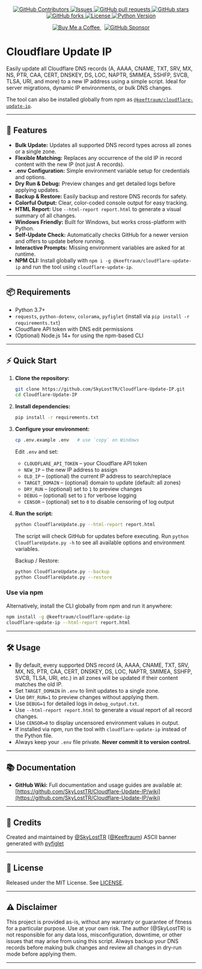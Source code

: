 <p align="center" dir="auto">
   <a href="https://github.com/SkyLostTR/Cloudflare-Update-IP/graphs/contributors">
     <img alt="GitHub Contributors" src="https://img.shields.io/github/contributors/SkyLostTR/Cloudflare-Update-IP" style="max-width: 100%;">
   </a>
   <a href="https://github.com/SkyLostTR/Cloudflare-Update-IP/issues">
     <img alt="Issues" src="https://img.shields.io/github/issues/SkyLostTR/Cloudflare-Update-IP?color=0088ff" style="max-width: 100%;">
   </a>
   <a href="https://github.com/SkyLostTR/Cloudflare-Update-IP/pulls">
     <img alt="GitHub pull requests" src="https://img.shields.io/github/issues-pr/SkyLostTR/Cloudflare-Update-IP?color=0088ff" style="max-width: 100%;">
   </a>
   <a href="https://github.com/SkyLostTR/Cloudflare-Update-IP/stargazers">
     <img alt="GitHub stars" src="https://img.shields.io/github/stars/SkyLostTR/Cloudflare-Update-IP?color=yellow" style="max-width: 100%;">
   </a>
   <a href="https://github.com/SkyLostTR/Cloudflare-Update-IP/network/members">
     <img alt="GitHub forks" src="https://img.shields.io/github/forks/SkyLostTR/Cloudflare-Update-IP?color=orange" style="max-width: 100%;">
   </a>
   <a href="https://github.com/SkyLostTR/Cloudflare-Update-IP/blob/main/LICENSE">
     <img alt="License" src="https://img.shields.io/github/license/SkyLostTR/Cloudflare-Update-IP?color=blue" style="max-width: 100%;">
   </a>
   <a href="https://pypi.org/project/requests/">
     <img alt="Python Version" src="https://img.shields.io/badge/python-3.7%2B-blue.svg" style="max-width: 100%;">
   </a>
</p>
<!-- Support Buttons -->
<p align="center">
  <a href="https://coff.ee/keeftraum">
    <img src="https://img.shields.io/badge/Buy&nbsp;Me&nbsp;a&nbsp;Coffee-FFDD00?style=for-the-badge&logo=buymeacoffee&logoColor=black" alt="Buy Me a Coffee">
  </a>
  &nbsp;
  <a href="https://github.com/sponsors/SkyLostTR">
    <img src="https://img.shields.io/badge/GitHub&nbsp;Sponsor-ff69b4?style=for-the-badge&logo=github&logoColor=white" alt="GitHub Sponsor">
  </a>
</p>

# Cloudflare Update IP

Easily update all Cloudflare DNS records (A, AAAA, CNAME, TXT, SRV, MX, NS, PTR, CAA, CERT, DNSKEY, DS, LOC, NAPTR, SMIMEA, SSHFP, SVCB, TLSA, URI, and more) to a new IP address using a simple script. Ideal for server migrations, dynamic IP environments, or bulk DNS changes.

The tool can also be installed globally from npm as [`@keeftraum/cloudflare-update-ip`](https://www.npmjs.com/package/@keeftraum/cloudflare-update-ip).

---

## 🚀 Features

- **Bulk Update:** Updates all supported DNS record types across all zones or a single zone.
- **Flexible Matching:** Replaces any occurrence of the old IP in record content with the new IP (not just A records).
- **.env Configuration:** Simple environment variable setup for credentials and options.
- **Dry Run & Debug:** Preview changes and get detailed logs before applying updates.
- **Backup & Restore:** Easily backup and restore DNS records for safety.
- **Colorful Output:** Clear, color-coded console output for easy tracking.
- **HTML Report:** Use `--html-report report.html` to generate a visual summary of all changes.
- **Windows Friendly:** Built for Windows, but works cross-platform with Python.
- **Self-Update Check:** Automatically checks GitHub for a newer version and
  offers to update before running.
- **Interactive Prompts:** Missing environment variables are asked for at runtime.
- **NPM CLI:** Install globally with `npm i -g @keeftraum/cloudflare-update-ip` and run the tool using `cloudflare-update-ip`.

---

## 📦 Requirements

- Python 3.7+
- `requests`, `python-dotenv`, `colorama`, `pyfiglet` (install via `pip install -r requirements.txt`)
- Cloudflare API token with DNS edit permissions
- (Optional) Node.js 14+ for using the npm-based CLI

---

## ⚡ Quick Start

1. **Clone the repository:**
   ```sh
   git clone https://github.com/SkyLostTR/Cloudflare-Update-IP.git
   cd Cloudflare-Update-IP
   ```
2. **Install dependencies:**
   ```sh
   pip install -r requirements.txt
   ```
3. **Configure your environment:**
   ```sh
   cp .env.example .env   # use `copy` on Windows
   ```
   Edit `.env` and set:
   - `CLOUDFLARE_API_TOKEN` – your Cloudflare API token
   - `NEW_IP` – the new IP address to assign
   - `OLD_IP` – (optional) the current IP address to search/replace
   - `TARGET_DOMAIN` – (optional) domain to update (default: all zones)
   - `DRY_RUN` – (optional) set to `1` to preview changes
   - `DEBUG` – (optional) set to `1` for verbose logging
   - `CENSOR` – (optional) set to `0` to disable censoring of log output
4. **Run the script:**
   ```sh
   python CloudflareUpdate.py --html-report report.html
   ```
   The script will check GitHub for updates before executing.
   Run `python CloudflareUpdate.py -h` to see all available options and
   environment variables.
   
   Backup / Restore:
   ```sh
   python CloudflareUpdate.py --backup
   python CloudflareUpdate.py --restore
   ```

### Use via npm

Alternatively, install the CLI globally from npm and run it anywhere:

```sh
npm install -g @keeftraum/cloudflare-update-ip
cloudflare-update-ip --html-report report.html
```

---

## 🛠️ Usage

- By default, every supported DNS record (A, AAAA, CNAME, TXT, SRV, MX, NS, PTR, CAA, CERT, DNSKEY, DS, LOC, NAPTR, SMIMEA, SSHFP, SVCB, TLSA, URI, etc.) in all zones will be updated if their content matches the old IP.
- Set `TARGET_DOMAIN` in `.env` to limit updates to a single zone.
- Use `DRY_RUN=1` to preview changes without applying them.
- Use `DEBUG=1` for detailed logs in `debug_output.txt`.
- Use `--html-report report.html` to generate a visual report of all record changes.
- Use `CENSOR=0` to display uncensored environment values in output.
- If installed via npm, run the tool with `cloudflare-update-ip` instead of the Python file.
- Always keep your `.env` file private. **Never commit it to version control.**

---

## 📚 Documentation

- **GitHub Wiki:** Full documentation and usage guides are available at: [https://github.com/SkyLostTR/Cloudflare-Update-IP/wiki](https://github.com/SkyLostTR/Cloudflare-Update-IP/wiki)

---

## 🙏 Credits

Created and maintained by [@SkyLostTR](https://github.com/SkyLostTR) ([@Keeftraum](https://github.com/Keeftraum))
ASCII banner generated with [pyfiglet](https://pypi.org/project/pyfiglet/)

---

## 🪪 License

Released under the MIT License. See [LICENSE](LICENSE).

---

## ⚠️ Disclaimer

This project is provided as-is, without any warranty or guarantee of fitness for a particular purpose. Use at your own risk. The author (@SkyLostTR) is not responsible for any data loss, misconfiguration, downtime, or other issues that may arise from using this script. Always backup your DNS records before making bulk changes and review all changes in dry-run mode before applying them.

---

